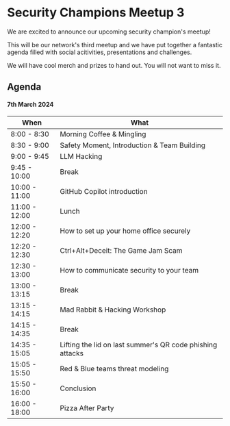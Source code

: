 # Security Champions Meetup 3

We are excited to announce our upcoming security champion's meetup!

This will be our network's third meetup and we have put together a fantastic agenda filled with social acitivities, presentations and challenges.

We will have cool merch and prizes to hand out. You will not want to miss it.

## Agenda

#### 7th March 2024

| **When** | **What** |
|---|---|
| 8:00 - 8:30 | Morning Coffee & Mingling |
| 8:30 - 9:00 | Safety Moment, Introduction & Team Building |
| 9:00 - 9:45 | LLM Hacking |
| 9:45 - 10:00 | Break |
| 10:00 - 11:00 | GitHub Copilot introduction |
| 11:00 - 12:00 | Lunch |
| 12:00 - 12:20 | How to set up your home office securely |
| 12:20 - 12:30 | Ctrl+Alt+Deceit: The Game Jam Scam |
| 12:30 - 13:00 | How to communicate security to your team |
| 13:00 - 13:15 | Break |
| 13:15 - 14:15 | Mad Rabbit & Hacking Workshop |
| 14:15 - 14:35 | Break |
| 14:35 - 15:05 | Lifting the lid on last summer's QR code phishing attacks |
| 15:05 - 15:50 | Red & Blue teams threat modeling |
| 15:50 - 16:00 | Conclusion |
| 16:00 - 18:00 | Pizza After Party |
